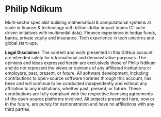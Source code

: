 # Philip Ndikum

Multi-sector specialist building mathematical & computational systems at scale in finance & technology with billion-dollar impact teams (C-suite driven initiatives with multimodal data). Finance experience in hedge funds, banks, private equity and insurance. Tech experience in tech unicorns and global start-ups.

**Legal Disclaimer**: The content and work presented in this GitHub account are intended solely for informational and demonstrative purposes. The opinions and ideas expressed herein are exclusively those of Philip Ndikum and do not represent the views or opinions of any affiliated institutions or employers, past, present, or future. All software development, including contributions to open-source software libraries through this account, has been and will continue to be conducted independently and without any affiliation to any institutions, whether past, present, or future. These contributions are fully compliant with the respective licensing agreements of the open-source platforms involved. All projects presented here, now or in the future, are purely for demonstration and have no affiliations with any third parties. 
